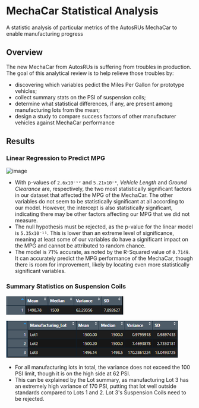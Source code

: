 # MechaCar Statistical Analysis
A statistic analysis of particular metrics of the AutosRUs MechaCar to enable manufacturing progress

## Overview

The new MechaCar from AutosRUs is suffering from troubles in production. The goal of this analytical review is to help relieve those troubles by:
 - discovering which variables pedict the Miles Per Gallon for prototype vehicles;
 - collect summary stats on the PSI of suspension coils;
 - determine what statistical differences, if any, are present among manufacturing lots from the mean;
 - design a study to compare success factors of other manufacturer vehicles against MechaCar performance

## Results

### Linear Regression to Predict MPG
![image](https://user-images.githubusercontent.com/100869713/178148598-8a3eb0b6-c056-449f-85fb-bf69145143b1.png)
 
 - With p-values of `2.6x10⁻¹²` and `5.21x10⁻⁸`, *Vehicle Length* and *Ground Clearance* are, respectively, the two most statistically significant factors in our dataset that affected the MPG of the MechaCar. The other variables do not seem to be statistically significant at all according to our model. However, the intercept is also statistically significant, indicating there may be other factors affecting our MPG that we did not measure.
 - The null hypothesis must be rejected, as the p-value for the linear model is `5.35x10⁻¹¹`. This is lower than an extreme level of significance, meaning at least some of our variables do have a significant impact on the MPG and cannot be attributed to random chance.
 - The model is 71% accurate, as noted by the R-Squared value of `0.7149`. It can accurately predict the MPG performance of the MechaCar, though there is room for improvement, likely by locating even more statistically significant variables.

### Summary Statistics on Suspension Coils
![image](2022-07-10-10-38-15.png)

![image](2022-07-10-10-40-46.png)

 - For all manufacturing lots in total, the variance does not exceed the 100 PSI limit, though it is on the high side at 62 PSI. 
 - This can be explained by the Lot summary, as manufacturing Lot 3 has an extremely high variance of 170 PSI, putting that lot well outside standards compared to Lots 1 and 2. Lot 3's Suspension Coils need to be rejected.

 